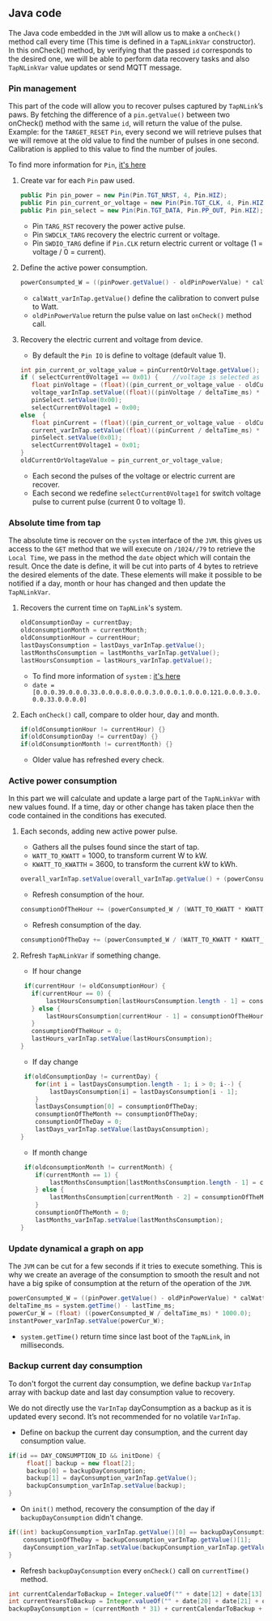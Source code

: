 ## Java code

The Java code embedded in the `JVM` will allow us to make a `onCheck()` method call every time (This time is defined in a `TapNLinkVar` constructor). In this onCheck() method, by verifying that the passed `id` corresponds to the desired one, we will be able to perform data recovery tasks and also `TapNLinkVar` value updates or send MQTT message.

### Pin management

This part of the code will allow you to recover pulses captured by `TapNLink`’s paws. By fetching the difference of a `pin.getValue()` between two onCheck() method with the same `id`, will return the value of the pulse. Example: for the `TARGET_RESET` `Pin`, every second we will retrieve pulses that we will remove at the old value to find the number of pulses in one second. Calibration is applied to this value to find the number of joules.

To find more information for `Pin`, [it's here](http://docs.iotize.com/reference/jvm/index.html)

1. Create var for each `Pin` paw used.

    ```java
    public Pin pin_power = new Pin(Pin.TGT_NRST, 4, Pin.HIZ);
    public Pin pin_current_or_voltage = new Pin(Pin.TGT_CLK, 4, Pin.HIZ);
    public Pin pin_select = new Pin(Pin.TGT_DATA, Pin.PP_OUT, Pin.HIZ);
    ```
    * Pin `TARG_RST` recovery the power active pulse.
    * Pin `SWDCLK_TARG` recovery the electric current or voltage.
    * Pin `SWDIO_TARG` define if `Pin.CLK` return electric current or voltage (1 = voltage / 0 = current).
    
2.  Define the active power consumption.

    ```java
    powerConsumpted_W = ((pinPower.getValue() - oldPinPowerValue) * calWatt_varInTap.getValue());
    ```
    * `calWatt_varInTap.getValue()` define the calibration to convert pulse to Watt.
    * `oldPinPowerValue` return the pulse value on last `onCheck()` method call.
    
3. Recovery the electric current and voltage from device.
    
    * By default the `Pin IO` is define to voltage (default value 1).
    
    ```java
   int pin_current_or_voltage_value = pinCurrentOrVoltage.getValue();
   if ( selectCurrent0Voltage1 == 0x01) {    //voltage is selected as output
       float pinVoltage = (float)((pin_current_or_voltage_value - oldCurrentOrVoltageValue) * calVoltage_varInTap.getValue());
       voltage_varInTap.setValue((float)((pinVoltage / deltaTime_ms) * 1000.0));
       pinSelect.setValue(0x00);
       selectCurrent0Voltage1 = 0x00;   
   else  {
       float pinCurrent = (float)((pin_current_or_voltage_value - oldCurrentOrVoltageValue) * calCurrent_varInTap.getValue());
       current_varInTap.setValue((float)((pinCurrent / deltaTime_ms) * 1000.0));
       pinSelect.setValue(0x01);
       selectCurrent0Voltage1 = 0x01;
   }
   oldCurrentOrVoltageValue = pin_current_or_voltage_value;
   ```
   * Each second the pulses of the voltage or electric current are recover.
   * Each second we redefine `selectCurrent0Voltage1` for switch voltage pulse to current pulse (current 0 to voltage 1).   

### Absolute time from tap


The absolute time is recover on the `system` interface of the `JVM`. this gives us access to the `GET` method that we will execute on `/1024//79` to retrieve the `Local Time`, we pass in the method the `date` object which will contain the result. Once the date is define, it will be cut into parts of 4 bytes to retrieve the desired elements of the date. These elements will make it possible to be notified if a day, month or hour has changed and then update the `TapNLinkVar`.
 
1. Recovers the current time on `TapNLink`'s system.
    
    ```java
   oldConsumptionDay = currentDay;
   oldconsumptionMonth = currentMonth;
   oldConsumptionHour = currentHour;
   lastDaysConsumption = lastDays_varInTap.getValue();
   lastMonthsConsumption = lastMonths_varInTap.getValue();
   lastHoursConsumption = lastHours_varInTap.getValue();
    ```
    * To find more information of `system` : [it's here](http://docs.iotize.com/reference/jvm/index.html)
    * `date = [0.0.0.39.0.0.0.33.0.0.0.8.0.0.0.3.0.0.0.1.0.0.0.121.0.0.0.3.0.0.0.33.0.0.0.0]`

2. Each `onCheck()` call, compare to older hour, day and month.

    ```java
    if(oldConsumptionHour != currentHour) {}
    if(oldConsumptionDay != currentDay) {}
    if(oldConsumptionMonth != currentMonth) {}
    ```
   * Older value has refreshed every check.

### Active power consumption 

In this part we will calculate and update a large part of the `TapNLinkVar` with new values found. If a time, day or other change has taken place then the code contained in the conditions has executed.

1. Each seconds, adding new active power pulse.

   * Gathers all the pulses found since the start of tap.
   * `WATT_TO_KWATT` = 1000, to transform current W to kW.
   * `KWATT_TO_KWATTH` = 3600, to transform the current kW to kWh.
    ```java
    overall_varInTap.setValue(overall_varInTap.getValue() + (powerConsumpted_W / (WATT_TO_KWATT * KWATT_TO_KWATTH)));
    ```
   
   * Refresh consumption of the hour. 
   ```java
   consumptionOfTheHour += (powerConsumpted_W / (WATT_TO_KWATT * KWATT_TO_KWATTH));
   ```   
      
   * Refresh consumption of the day.       
   ```java
   consumptionOfTheDay += (powerConsumpted_W / (WATT_TO_KWATT * KWATT_TO_KWATTH));
   ```   
    
2. Refresh `TapNLinkVar` if something change.

    * If hour change
    ```java
     if(currentHour != oldConsumptionHour) {
       if(currentHour == 0) {
           lastHoursConsumption[lastHoursConsumption.length - 1] = consumptionOfTheHour;
       } else {
           lastHoursConsumption[currentHour - 1] = consumptionOfTheHour;
       }
       consumptionOfTheHour = 0;
       lastHours_varInTap.setValue(lastHoursConsumption);
   }
    ```
   
   * If day change
   ```java
    if(oldConsumptionDay != currentDay) {   
       for(int i = lastDaysConsumption.length - 1; i > 0; i--) {
           lastDaysConsumption[i] = lastDaysConsumption[i - 1];
       }   
       lastDaysConsumption[0] = consumptionOfTheDay;
       consumptionOfTheMonth += consumptionOfTheDay;
       consumptionOfTheDay = 0;   
       lastDays_varInTap.setValue(lastDaysConsumption);
   }
   ```
   
   * If month change
   ```java
    if(oldconsumptionMonth != currentMonth) { 
       if(currentMonth == 1) {
           lastMonthsConsumption[lastMonthsConsumption.length - 1] = consumptionOfTheMonth;
       } else {
           lastMonthsConsumption[currentMonth - 2] = consumptionOfTheMonth;
       }
       consumptionOfTheMonth = 0;   
       lastMonths_varInTap.setValue(lastMonthsConsumption);
   }
   ```

### Update dynamical a graph on app

The `JVM` can be cut for a few seconds if it tries to execute something. This is why we create an average of the consumption to smooth the result and not have a big spike of consumption at the return of the operation of the `JVM`.

```java
powerConsumpted_W = ((pinPower.getValue() - oldPinPowerValue) * calWatt_varInTap.getValue());
deltaTime_ms = system.getTime() - lastTime_ms;
powerCur_W = (float) ((powerConsumpted_W / deltaTime_ms) * 1000.0);
instantPower_varInTap.setValue(powerCur_W);
```
   
  * `system.getTime()` return time since last boot of the `TapNLink`, in milliseconds.

### Backup current day consumption

To don't forgot the current day consumption, we define backup `VarInTap` array with backup date and last day consumption value to recovery.

We do not directly use the `VarInTap` dayConsumption as a backup as it is updated every second.  It’s not recommended for no volatile `VarInTap`.

- Define on backup the current day consumption, and the current day consumption value.
```java
if(id == DAY_CONSUMPTION_ID && initDone) {
     float[] backup = new float[2];
     backup[0] = backupDayConsumption;
     backup[1] = dayConsumption_varInTap.getValue();
     backupConsumption_varInTap.setValue(backup);
}
```

- On `init()` method, recovery the consumption of the day if `backupDayConsumption` didn't change.
```java
if((int) backupConsumption_varInTap.getValue()[0] == backupDayConsumption) {
    consumptionOfTheDay = backupConsumption_varInTap.getValue()[1];
    dayConsumption_varInTap.setValue(backupConsumption_varInTap.getValue()[1]);
}
```


- Refresh `backupDayConsumption` every `onCheck()` call on `currentTime()` method.
```java
int currentCalendarToBackup = Integer.valueOf("" + date[12] + date[13] + date[14] + date[15]);
int currentYearsToBackup = Integer.valueOf("" + date[20] + date[21] + date[22] + date[23]) ;
backupDayConsumption = (currentMonth * 31) + currentCalendarToBackup + (currentYearsToBackup * 365);
```
